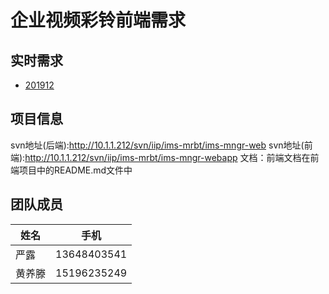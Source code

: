 # 企业视频彩铃前端需求

## 实时需求

* [201912](201912.html)

## 项目信息

svn地址(后端):http://10.1.1.212/svn/iip/ims-mrbt/ims-mngr-web
svn地址(前端):http://10.1.1.212/svn/iip/ims-mrbt/ims-mngr-webapp
文档：前端文档在前端项目中的README.md文件中

## 团队成员

| 姓名   | 手机        |
| ------ | ----------- |
| 严露   | 13648403541 |
| 黄养滕 | 15196235249 |

